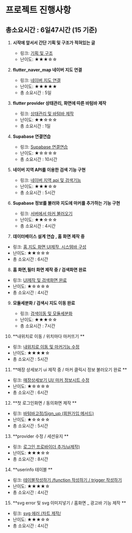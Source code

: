 # 프로젝트 진행사항

## 총소요시간 : 6일47시간 (15 기준)

1. **시작에 앞서서 간단 기획 및 구조가 적혀있는 글**
    - 링크: [기획 및 구조](https://game-chanda.tistory.com/174)
    - 난이도: ★★★☆☆

2. **flutter_naver_map 네이버 지도 연결**
    - 링크: [네이버 지도 연결](https://game-chanda.tistory.com/175)
    - 난이도: ★★★★★
    - 총 소요시간 : 5일

3. **flutter provider 상태관리, 화면에 따른 바텀바 제작**
    - 링크: [상태관리 및 바텀바 제작](https://game-chanda.tistory.com/176)
    - 난이도: ★★☆☆☆
    - 총 소요시간 : 1일

4. **Supabase 연결연습**
    - 링크: [Supabase 연결연습](https://game-chanda.tistory.com/177)
    - 난이도: ★☆☆☆☆
    - 총 소요시간 : 10시간


5. **네이버 지역 API를 이용한 검색 기능 구현**
    - 링크: [네이버 지역 api 및 검색기능](https://game-chanda.tistory.com/178)
    - 난이도: ★★★☆☆
    - 총 소요시간 : 5시간

6. **Supabase 정보를 불러와 지도에 마커를 추가하는 기능 구현**
    - 링크: [서버에서 마커 불러오기](https://game-chanda.tistory.com/179)
    - 난이도: ★★☆☆☆
    - 총 소요시간 : 4시간

7. **데이터베이스 설계 연습 , 홈 화면 제작 중**

- 링크: [홈,지도 화면 UI제작, 시스템바 구성](https://game-chanda.tistory.com/180)
- 난이도: ★★☆☆☆
- 총 소요시간 : 6시간

8. **홈 화면,필터 화면 제작 중 / 검색화면 완료**

- 링크: [UI제작 및 검색화면 완료](https://game-chanda.tistory.com/181)
- 난이도: ★☆☆☆☆
- 총 소요시간 : 4시간

9. **모듈세분화 / 검색시 지도 이동 완료**
    - 링크: [검색이동 및 모듈세분화](https://game-chanda.tistory.com/182)
    - 난이도: ★★★☆☆
    - 총 소요시간 : 7시간

10. **내위치로 이동 / 위치마다 마커뜨기 **

- 링크: [내위치로 이동 및 마커기능 수정](https://game-chanda.tistory.com/183)
- 난이도: ★★★★☆
- 총 소요시간 : 5시간

11. **매장 상세보기 ui 제작 중 / 마커 클릭시 정보 불러오기 완료 **

- 링크: [매장상세보기 UI/ 마커 정보시트 수정](https://game-chanda.tistory.com/184)
- 난이도: ★☆☆☆☆
- 총 소요시간 : 6시간


12. **첫 로그인화면 / 동의화면 제작 **

- 링크: [바텀바고정/Sign_up (회원가입 메서드)](https://game-chanda.tistory.com/185)
- 난이도: ★☆☆☆☆
- 총 소요시간 : 5시간


13. **provider 수정 / 세션유지 **

- 링크: [로그인 프로바이더 추가/ui제작)](https://game-chanda.tistory.com/186)
- 난이도: ★★★☆☆
- 총 소요시간 : 8시간

14. **userinfo 테이블 **

- 링크: [테이블작성하기 /function 작성하기 / trigger 작성하기 ](https://game-chanda.tistory.com/187)
- 난이도: ★★★★☆
- 총 소요시간 : 4시간

15. **svg error 및 svg 이미지넣기 / 홈화면 _ 광고바 기능 제작 **

- 링크: [svg 에러 /차트 제작/](https://game-chanda.tistory.com/187)
- 난이도: ★★★☆☆
- 총 소요시간 : 4시간